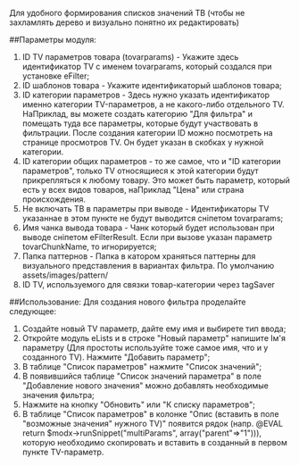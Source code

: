 Для удобного формирования списков значений ТВ (чтобы не захламлять дерево и визуально понятно их редактировать)

##Параметры модуля:

1. ID TV параметров товара (tovarparams) - Укажите здесь идентификатор TV с именем tovarparams, который создался при установке eFilter;
2. ID шаблонов товара - Укажите идентификаторый шаблонов товара;
3. ID категории параметров - Здесь нужно указать идентификатор именно категории TV-параметров, а не какого-либо отдельного TV. НаПриклад, вы можете создать категорию "Для фильтра" и помещать туда все параметры, которые будут участвовать в фильтрации. После создания категории ID можно посмотреть на странице просмотров TV. Он будет указан в скобках у нужной категории.
4. ID категории общих параметров - то же самое, что и "ID категории параметров", только TV относящиеся к этой категории будут прикрепляться к любому товару. Это может быть параметр, который есть у всех видов товаров, наПриклад "Цена" или страна происхождения.
5. Не включать ТВ в параметры при выводе - Идентификаторы TV указаннае в этом пункте не будут выводится сніпетом tovarparams;
6. Имя чанка вывода товара - Чанк который будет использован при выводе сніпетом eFilterResult. Если при вызове указан параметр tovarChunkName, то игнорируется;
7. Папка паттернов - Папка в катором храняться паттерны для визуального представления в вариантах фильтра. По умолчанию assets/images/pattern/
8. ID TV, используемого для связки товар-категории через tagSaver

##Использование:
Для создания нового фильтра проделайте следующее:
1. Создайте новый TV параметр, дайте ему имя и выбирете тип ввода;
2. Откройте модуль eLists и в строке "Новый параметр" напишите Ім'я параметру (Для простоты используйте тоже самое имя, что и у созданного TV). Нажмите "Добавить параметр";
3. В таблице "Список параметров" нажмите "Список значений";
4. В появившийся таблице "Список значений параметра" в поле "Добавление нового значения" можно добавлять необходимые значения фильтра;
5. Нажмите на кнопку "Обновить" или "К списку параметров";
6. В таблице "Список параметров" в колонке "Опис (вставить в поле "возможные значения" нужного TV)" появится рядок (напр. @EVAL return $modx->runSnippet("multiParams", array("parent"=>"1"))), которую  необходимо скопировать и вставить в созданный в первом пункте TV-параметр.